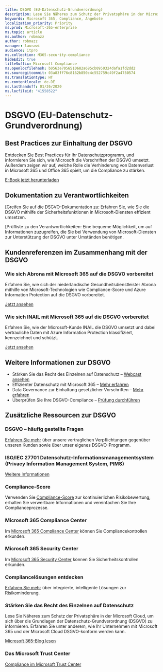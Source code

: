 ```yaml
---
title: DSGVO (EU-Datenschutz-Grundverordnung)
description: Lese Sie Näheres zum Schutz der Privatsphäre in der Microsoft Cloud, um sich über die Grundlagen der Datenschutz-Grundverordnung (DSGVO) zu informieren. Erfahren Sie unter anderem, wie Ihr Unternehmen mit Microsoft 365 und der Microsoft Cloud DSGVO-konform werden kann.
keywords: Microsoft 365, Compliance, Angebote
localization_priority: Priority
ms.prod: Microsoft-365-enterprise
ms.topic: article
ms.author: robmazz
author: robmazz
manager: laurawi
audience: itpro
ms.collection: M365-security-compliance
hideEdit: true
titleSuffix: Microsoft Compliance
ms.openlocfilehash: b0563e7056510682a685cb0950324dafa1fd2dd2
ms.sourcegitcommit: 03a83ff76c8162b850c4c552759c49f2a4750574
ms.translationtype: HT
ms.contentlocale: de-DE
ms.lasthandoff: 01/26/2020
ms.locfileid: "41558522"
---
```

# <a name="general-data-protection-regulation-gdpr"></a>DSGVO (EU-Datenschutz-Grundverordnung)

## <a name="learn-about-gdpr-compliance-best-practices"></a>Best Practices zur Einhaltung der DSGVO

Entdecken Sie Best Practices für Ihr Datenschutzprogramm, und informieren Sie sich, wie Microsoft die Vorschriften der DSGVO umsetzt. Außerdem zeigen wir auf, welche Rolle die Verhinderung von Datenverlust in Microsoft 365 und Office 365 spielt, um die Compliance zu stärken.

[E-Book jetzt herunterladen](https://go.microsoft.com/fwlink/p/?linkid=2048383)

## <a name="accountability-documentation"></a>Dokumentation zu Verantwortlichkeiten

[Greifen Sie auf die DSGVO-Dokumentation zu: Erfahren Sie, wie Sie die DSGVO mithilfe der Sicherheitsfunktionen in Microsoft-Diensten effizient umsetzen.

[Prüfliste zu den Verantwortlichkeiten: Eine bequeme Möglichkeit, um auf Informationen zuzugreifen, die Sie bei Verwendung von Microsoft-Diensten zur Unterstützung der DSGVO unter Umständen benötigen.

## <a name="gdpr-customer-stories"></a>Kundenreferenzen im Zusammenhang mit der DSGVO

### <a name="abrona-prepares-for-gdpr-with-microsoft-365"></a>Wie sich Abrona mit Microsoft 365 auf die DSGVO vorbereitet

Erfahren Sie, wie sich der niederländische Gesundheitsdienstleister Abrona mithilfe von Microsoft-Technologien wie Compliance-Score und Azure Information Protection auf die DSGVO vorbereitet.

[Jetzt ansehen](https://go.microsoft.com/fwlink/p/?linkid=2048705)

### <a name="inail-prepares-for-gdpr-with-microsoft-365"></a>Wie sich INAIL mit Microsoft 365 auf die DSGVO vorbereitet

Erfahren Sie, wie der Microsoft-Kunde INAIL die DSGVO umsetzt und dabei vertrauliche Daten mit Azure Information Protection klassifiziert, kennzeichnet und schützt.

[Jetzt ansehen](https://go.microsoft.com/fwlink/p/?linkid=2048894)

## <a name="more-information-on-gdpr"></a>Weitere Informationen zur DSGVO

- Stärken Sie das Recht des Einzelnen auf Datenschutz – [Webcast ansehen](https://go.microsoft.com/fwlink/p/?linkid=2048711)
- Effizienter Datenschutz mit Microsoft 365 – [Mehr erfahren](https://go.microsoft.com/fwlink/p/?linkid=2048712)
- Data Governance zur Einhaltung gesetzlicher Vorschriften – [Mehr erfahren](https://go.microsoft.com/fwlink/p/?linkid=2052751)
- Überprüfen Sie Ihre DSGVO-Compliance – [Prüfung durchführen](https://go.microsoft.com/fwlink/?linkid=2048712)

## <a name="additional-gdpr-resources"></a>Zusätzliche Ressourcen zur DSGVO

### <a name="gdpr-faq"></a>DSGVO – häufig gestellte Fragen

[Erfahren Sie mehr](https://www.microsoft.com/trust-center/privacy/gdpr-faqs) über unsere vertraglichen Verpflichtungen gegenüber unseren Kunden sowie über unser eigenes DSGVO-Programm.

### <a name="isoiec-27701-privacy-information-management-system-pims"></a>ISO/IEC 27701 Datenschutz-Informationsmanagementsystem (Privacy Information Management System, PIMS)

[Weitere Informationen](offering-iso-27701.md)

### <a name="compliance-score"></a>Compliance-Score

Verwenden Sie [Compliance-Score](compliance-score.md) zur kontinuierlichen Risikobewertung, erhalten Sie verwertbare Informationen und vereinfachen Sie Ihre Complianceprozesse.

### <a name="microsoft-365-compliance-center"></a>Microsoft 365 Compliance Center

Im [Microsoft 365 Compliance Center](microsoft-365-compliance-center.md) können Sie Compliancekontrollen erkunden.

### <a name="microsoft-365-security-center"></a>Microsoft 365 Security Center

Im [Microsoft 365 Security Center](https://docs.microsoft.com/microsoft-365/security/mtp/overview-security-center) können Sie Sicherheitskontrollen erkunden.

### <a name="discover-compliance-solutions"></a>Compliancelösungen entdecken

[Erfahren Sie mehr](https://products.office.com/business/security-and-compliance/compliance-solutions) über integrierte, intelligente Lösungen zur Risikominderung.

### <a name="safeguard-individual-privacy"></a>Stärken Sie das Recht des Einzelnen auf Datenschutz

Lese Sie Näheres zum Schutz der Privatsphäre in der Microsoft Cloud, um sich über die Grundlagen der Datenschutz-Grundverordnung (DSGVO) zu informieren. Erfahren Sie unter anderem, wie Ihr Unternehmen mit Microsoft 365 und der Microsoft Cloud DSGVO-konform werden kann.

[Microsoft 365-Blog lesen](https://go.microsoft.com/fwlink/p/?linkid=2048733)

### <a name="microsoft-trust-center"></a>Das Microsoft Trust Center

[Compliance im Microsoft Trust Center](https://www.microsoft.com/trust-center/compliance/compliance-overview)
